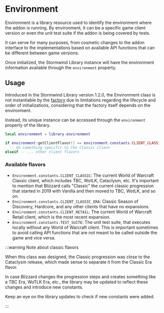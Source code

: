 # Environment

Environment is a library resource used to identify the environment where the 
addon is running. By environment, it can be a specific game client version or 
even the unit test suite if the addon is being covered by tests.

It can serve for many purposes, from cosmetic changes to the addon interface
to the implementations based on available API functions that can be different
between game versions.

Once initialized, the Stormwind Library instance will have the environment
information available through the `environment` property.

## Usage

Introduced in the Stormwind Library version 1.2.0, the Environment class is
not instantiable by the [factory](factory.md) due to limitations regarding 
the lifecycle and order of initializations, considering that the factory 
itself depends on the environment.

Instead, its unique instance can
be accessed through the `environment` property of the library.

```lua
local environment = library.environment

if environment:getClientFlavor() == environment.constants.CLIENT_CLASSIC then
  -- do something specific to the Classic client
elseif -- ... other client flavors
```

### Available flavors

* `Environment.constants.CLIENT_CLASSIC`: The current World of Warcraft 
Classic client, which includes TBC, WotLK, Cataclysm, etc. It's important to 
mention that Blizzard calls "Classic" the current classic progression that
started in 2019 with Vanilla and then moved to TBC, WotLK, and so on.
* `Environment.constants.CLIENT_CLASSIC_ERA`: Classic Season of Discovery, 
Hardcore, and any other clients that have no expansions.
* `Environment.constants.CLIENT_RETAIL`: The current World of Warcraft Retail 
client, which is the most recent expansion.
* `Environment.constants.TEST_SUITE`: The unit test suite, that executes 
locally without any World of Warcraft client. This is important sometimes to
avoid calling API functions that are not meant to be called outside the game
and vice versa.

:::warning Note about classic flavors

When this class was designed, the Classic progression was close to the 
Cataclysm release, which made sense to separate it from the Classic Era 
flavor.

In case Blizzard changes the progression steps and creates something like a 
TBC Era, WoTLK Era, etc., the library may be updated to reflect these 
changes and introduce new constants.

Keep an eye on the library updates to check if new constants were added.

:::